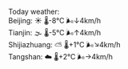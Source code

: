 Today weather:  
Beijing: ☀️   🌡️-8°C 🌬️↓4km/h  
Tianjin: 🌫  🌡️-5°C 🌬️↑4km/h  
Shijiazhuang: ⛅️  🌡️+1°C 🌬️↘4km/h  
Tangshan: ☁️   🌡️+2°C 🌬️→4km/h  
